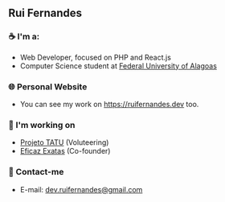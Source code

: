 ## Rui Fernandes

### ☕ I'm a:
- Web Developer, focused on PHP and React.js
- Computer Science student at [Federal University of Alagoas](https://ufal.br)

### 🌐 Personal Website
- You can see my work on https://ruifernandes.dev too.

### 💼 I'm working on
- [Projeto TATU](https://projetotatu.com.br) (Voluteering)
- [Eficaz Exatas](https://eficazexatas.com) (Co-founder)

### 📨 Contact-me
- E-mail: dev.ruifernandes@gmail.com
<!--
**ruifernandees/ruifernandees** is a ✨ _special_ ✨ repository because its `README.md` (this file) appears on your GitHub profile.

Here are some ideas to get you started:

- 🔭 I’m currently working on ...
- 🌱 I’m currently learning ...
- 👯 I’m looking to collaborate on ...
- 🤔 I’m looking for help with ...
- 💬 Ask me about ...
- 📫 How to reach me: ...
- 😄 Pronouns: ...
- ⚡ Fun fact: ...
-->
